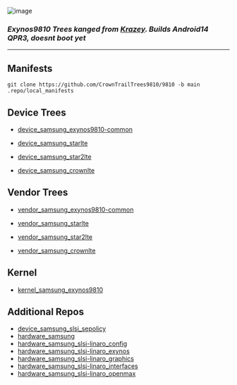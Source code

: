 ![image](https://external-content.duckduckgo.com/iu/?u=https%3A%2F%2Fwww.techcenturion.com%2Fwp-content%2Fuploads%2F2018%2F05%2FExynos-9810.jpg&f=1&nofb=1&ipt=e9c52e522bf13cb900d1d2cbcee68f2f711bd7648c65422c3cf229259aaccfc2&ipo=images)
### *Exynos9810 Trees kanged from [Krazey](https://github.com/ExyHyperBrick). Builds Android14 QPR3, doesnt boot yet*

---

## Manifests
``` 
git clone https://github.com/CrownTrailTrees9810/9810 -b main .repo/local_manifests
```

## Device Trees
- [device_samsung_exynos9810-common](https://github.com/CrownTrailTrees9810/device_samsung_exynos9810-common/)

- [device_samsung_starlte](https://github.com/CrownTrailTrees9810/device_samsung_starlte/)
- [device_samsung_star2lte](https://github.com/CrownTrailTrees9810/device_samsung_star2lte/)
- [device_samsung_crownlte](https://github.com/CrownTrailTrees9810/device_samsung_crownlte/)

## Vendor Trees
- [vendor_samsung_exynos9810-common](https://github.com/CrownTrailTrees9810/vendor_samsung_exynos9810-common/)

- [vendor_samsung_starlte](https://github.com/CrownTrailTrees9810/vendor_samsung_starlte/)
- [vendor_samsung_star2lte](https://github.com/CrownTrailTrees9810/vendor_samsung_star2lte/)
- [vendor_samsung_crownlte](https://github.com/CrownTrailTrees9810/vendor_samsung_crownlte/)

## Kernel
- [kernel_samsung_exynos9810](https://github.com/CrownTrailTrees9810/kernel_samsung_exynos9810/)


## Additional Repos
- [device_samsung_slsi_sepolicy](https://github.com/LineageOS/android_device_samsung_slsi_sepolicy)
- [hardware_samsung](https://github.com/LineageOS/android_hardware_samsung)
- [hardware_samsung_slsi-linaro_config](https://github.com/LineageOS/android_hardware_samsung_slsi-linaro_config)
- [hardware_samsung_slsi-linaro_exynos](https://github.com/LineageOS/android_hardware_samsung_slsi-linaro_exynos)
- [hardware_samsung_slsi-linaro_graphics](https://github.com/LineageOS/android_hardware_samsung_slsi-linaro_graphics)
- [hardware_samsung_slsi-linaro_interfaces](https://github.com/LineageOS/android_hardware_samsung_slsi-linaro_interfaces)
- [hardware_samsung_slsi-linaro_openmax](https://github.com/LineageOS/android_hardware_samsung_slsi-linaro_openmax)

